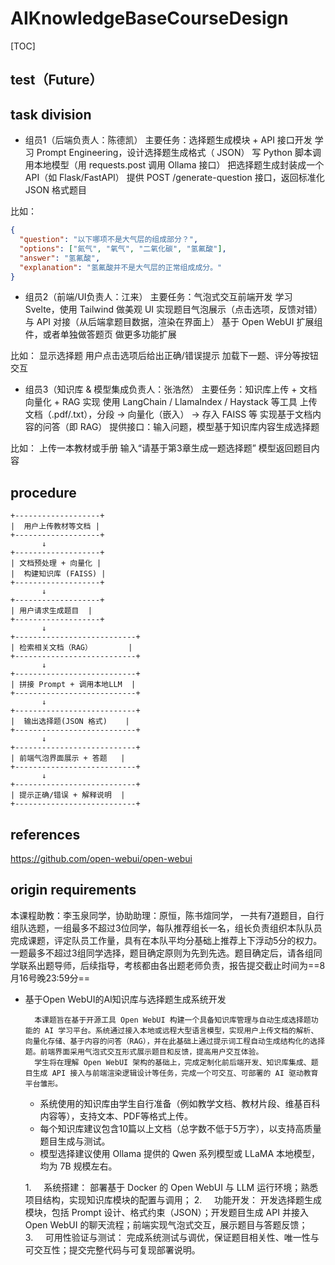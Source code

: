 # AIKnowledgeBaseCourseDesign

[TOC]

## test（Future）

## task division
- 组员1（后端负责人：陈德凯）
主要任务：选择题生成模块 + API 接口开发
学习 Prompt Engineering，设计选择题生成格式（ JSON）
写 Python 脚本调用本地模型（用 requests.post 调用 Ollama 接口）
把选择题生成封装成一个 API（如 Flask/FastAPI）
提供 POST /generate-question 接口，返回标准化 JSON 格式题目

比如：
```json
{
  "question": "以下哪项不是大气层的组成部分？",
  "options": ["氮气", "氧气", "二氧化碳", "氢氟酸"],
  "answer": "氢氟酸",
  "explanation": "氢氟酸并不是大气层的正常组成成分。"
}
```

- 组员2（前端/UI负责人：江来）
主要任务：气泡式交互前端开发
学习 Svelte，使用 Tailwind 做美观 UI
实现题目气泡展示（点击选项，反馈对错）
与 API 对接（从后端拿题目数据，渲染在界面上）
基于 Open WebUI 扩展组件，或者单独做答题页
做更多功能扩展

比如：
显示选择题
用户点击选项后给出正确/错误提示
加载下一题、评分等按钮交互

- 组员3（知识库 & 模型集成负责人：张浩然）
主要任务：知识库上传 + 文档向量化 + RAG 实现
使用 LangChain / LlamaIndex / Haystack 等工具
上传文档（.pdf/.txt），分段 -> 向量化（嵌入） -> 存入 FAISS 等
实现基于文档内容的问答（即 RAG）
提供接口：输入问题，模型基于知识库内容生成选择题

比如：
上传一本教材或手册
输入“请基于第3章生成一题选择题”
模型返回题目内容

## procedure
```
+-------------------+
|  用户上传教材等文档 |
+-------------------+
       ↓
+-------------------+
| 文档预处理 + 向量化 |
|  构建知识库 (FAISS) |
+-------------------+
       ↓
+-------------------+
| 用户请求生成题目  |
+-------------------+
       ↓
+---------------------------+
| 检索相关文档（RAG）        |
+---------------------------+
       ↓
+---------------------------+
| 拼接 Prompt + 调用本地LLM  |
+---------------------------+
       ↓
+---------------------------+
|  输出选择题(JSON 格式)    |
+---------------------------+
       ↓
+---------------------------+
| 前端气泡界面展示 + 答题   |
+---------------------------+
       ↓
+---------------------------+
| 提示正确/错误 + 解释说明  |
+---------------------------+
```

## references
https://github.com/open-webui/open-webui

## origin requirements
本课程助教：李玉泉同学，协助助理：原恒，陈书煊同学，
一共有7道题目，自行组队选题，一组最多不超过3位同学，每队推荐组长一名，组长负责组织本队队员完成课题，评定队员工作量，具有在本队平均分基础上推荐上下浮动5分的权力。
一题最多不超过3组同学选择，题目确定原则为先到先选。题目确定后，请各组同学联系出题导师，后续指导，考核都由各出题老师负责，报告提交截止时间为==8月16号晚23:59分==


- 基于Open WebUI的AI知识库与选择题生成系统开发

		本课题旨在基于开源工具 Open WebUI 构建一个具备知识库管理与自动生成选择题功能的 AI 学习平台。系统通过接入本地或远程大型语言模型，实现用户上传文档的解析、向量化存储、基于内容的问答（RAG），并在此基础上通过提示词工程自动生成结构化的选择题。前端界面采用气泡式交互形式展示题目和反馈，提高用户交互体验。
		学生将在理解 Open WebUI 架构的基础上，完成定制化前后端开发、知识库集成、题目生成 API 接入与前端渲染逻辑设计等任务，完成一个可交互、可部署的 AI 驱动教育平台雏形。
	
	- 系统使用的知识库由学生自行准备（例如教学文档、教材片段、维基百科内容等），支持文本、PDF等格式上传。
	- 每个知识库建议包含10篇以上文档（总字数不低于5万字），以支持高质量题目生成与测试。
	- 模型选择建议使用 Ollama 提供的 Qwen 系列模型或 LLaMA 本地模型，均为 7B 规模左右。
	
	1.     系统搭建：
		部署基于 Docker 的 Open WebUI 与 LLM 运行环境；熟悉项目结构，实现知识库模块的配置与调用；
	2.     功能开发：
		开发选择题生成模块，包括 Prompt 设计、格式约束（JSON）；开发题目生成 API 并接入 Open WebUI 的聊天流程；前端实现气泡式交互，展示题目与答题反馈；
	3.     可用性验证与测试：
		完成系统测试与调优，保证题目相关性、唯一性与可交互性；提交完整代码与可复现部署说明。
